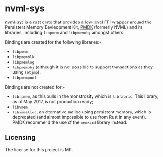# nvml-sys

[nvml-sys] is a rust crate that provides a low-level FFI wrapper around the Persistent Memory Devleopment Kit, [PMDK](https://pmem.io) (formerly NVML) and its libraries, including `libpmem` and `libpmemobj` amongst others.

Bindings are created for the following libraries:-

* `libpmem`
* `libpmemblk`
* `libpmemlog`
* `libpmemobj` (although it is not possible to support transactions as they using `setjmp`).
* `libpmempool`

Bindings are not created for:-

* `librpmem`, as this pulls in the monstrosity which is `libfabric`. This library, as of May 2017, is not production ready;
* `libvmem`
* `libvmmalloc`, an alternative malloc using persistent memory, which is deprecated (and almost impossible to use from Rust in any event). PMDK recommend the use of the `memkind` library instead.

## Licensing

The license for this project is MIT.

[nvml-sys]: https://github.com/lemonrock/nvml-sys "nvml-sys GitHub page"
